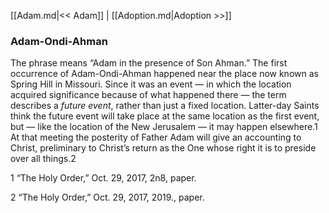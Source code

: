 [[Adam.md|<< Adam]]  |  [[Adoption.md|Adoption >>]]

### Adam-Ondi-Ahman
The phrase means “Adam in the presence of Son Ahman.” The first occurrence of Adam-Ondi-Ahman happened near the place now known as Spring Hill in Missouri. Since it was an event — in which the location acquired significance because of what happened there — the term describes a *future event*, rather than just a fixed location. Latter-day Saints think the future event will take place at the same location as the first event, but — like the location of the New Jerusalem — it may happen elsewhere.1 At that meeting the posterity of Father Adam will give an accounting to Christ, preliminary to Christ’s return as the One whose right it is to preside over all things.2



1 “The Holy Order,” Oct. 29, 2017, 2n8, paper.


2 “The Holy Order,” Oct. 29, 2017, 2019., paper.